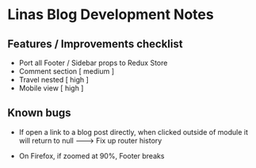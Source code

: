 
# Linas Blog Development Notes

## Features / Improvements checklist

* Port all Footer / Sidebar props to Redux Store 
* Comment section [ medium ]
* Travel nested [ high ]
* Mobile view [ high ]



## Known bugs 

* If open a link to a blog post directly, when clicked outside of module it will return to null ---> Fix up router history 

* On Firefox, if zoomed at 90%, Footer breaks


